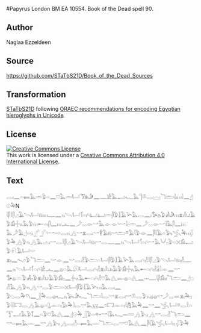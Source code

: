 #Papyrus London BM EA 10554. Book of the Dead spell 90.

## Author 

Naglaa Ezzeldeen

## Source 

https://github.com/STaTbS21D/Book_of_the_Dead_Sources

## Transformation 

[STaTbS21D](https://statbs21d.github.io/) following [ORAEC recommendations for encoding Egyptian hieroglyphs in Unicode](https://github.com/oraec/recommendations-encoding-hieroglyphs)

## License 

<a rel="license" href="http://creativecommons.org/licenses/by/4.0/"><img alt="Creative Commons License" style="border-width:0" src="https://i.creativecommons.org/l/by/4.0/88x31.png" /></a><br />This work is licensed under a <a rel="license" href="http://creativecommons.org/licenses/by/4.0/">Creative Commons Attribution 4.0 International License</a>.

## Text 

<hiero><rubrum>𓂋𓏤𓈖𓏏𓍃𓅓𓏛𓅱𓏏𓈖𓈞𓅓𓏛𓂡𓃝𓏤𓀏𓈖𓊃𓀀𓅓𓂝𓆑𓅓𓊹𓌨𓂋𓈉𓆓𓂧𓌃𓏤𓏥𓇋𓈖</rubrum>𓊨𓇳𓅆N<br>
𓇋𓋴𓎛𓋴𓈎𓄿𓌪𓂡𓁶𓏤𓏥𓊃𓈖𓏭𓌪𓂡𓄊𓏏𓏤𓄹𓂞𓂞𓏛𓋴𓅱𓆼𓄿𓅪𓅓𓂋𓈖𓏤𓅜𓐍𓅱𓀻𓀏𓏥𓁷𓏤𓎛𓂓𓄿𓅱𓀁𓏶𓏭𓅓𓅱𓏥𓄡𓏏𓏤𓋴𓈖𓏥𓂜𓈖𓌳𓂂𓂂𓁺𓎡𓅓𓁹𓁹𓄹𓎡𓇋𓊪𓏛𓈖𓌳𓂂𓂂𓁺𓎡𓇋𓅓𓋴𓈖𓏥<br>
𓅓𓌳𓄿𓊨𓏏𓏭𓂾𓂾𓄹𓎡𓄲𓂋𓏭𓂻𓎡𓁷𓂋𓏤𓎡𓇉𓄿𓁶𓎡𓂧𓎼𓄿𓇋𓅱𓁺𓈖𓋴𓇋𓄿𓏏𓅂𓂿𓅆𓏥𓆄𓅱𓅆𓂻𓅱𓏭𓂻𓅓𓐟𓏤𓎡𓂋𓎛𓋴𓈎𓄿𓌪𓂡𓁶𓏤𓎡𓂋𓊃𓈖𓏭𓌪𓂡𓄊𓏏𓏤𓄹𓎡𓅓𓄋𓊪𓅱𓏏𓏴𓀁𓂝𓅱𓍯𓄿𓂡𓎟<br>
𓁷𓏤𓈖𓍇𓏌𓅱𓆓𓂧𓈖𓎡𓁹𓈖𓎡𓂋𓁐𓅱𓂧𓏏𓂡𓋴𓅱𓆼𓄿𓅪𓅓𓂋𓏤𓄹𓁐𓎛𓋴𓈎𓅱𓌪𓂡𓁶𓏤𓁐𓊃𓈖𓏭𓌪𓂡𓄊𓏏𓏤𓄹𓀀𓂜𓈖𓐍𓏏𓅓𓋨𓂡𓂋𓏤𓄹𓁐𓁷𓏤𓎛𓂓𓏤𓄿𓅱𓀁𓏶𓏭𓅓𓄡𓏏𓏤𓄹𓁐𓏇𓇋𓁹𓈖𓎡<br>
𓅜𓐍𓏛𓅱𓀻𓊪𓅱𓁷𓏤𓎛𓂓𓄿𓅱𓀁𓊪𓈖𓏶𓏭𓅓𓄡𓏏𓏤𓄹𓁐𓈞𓅓𓂽𓆱𓐍𓏏𓂽𓈖𓋭𓊃𓇋𓋴𓀁𓏤𓏤𓆓𓂧𓈖𓊨𓆇𓁐𓅓𓂻𓅱𓏭𓂻𓎡𓂋𓅱𓂧𓏏𓏴𓂡𓋴𓅱𓆼𓄿𓅪𓏥𓅓𓂋𓏤𓈖<br>
𓅱𓆇𓂋𓅆𓄣𓏤𓈖𓃀𓅆𓂋𓐍𓆑𓏭𓅂𓀏𓆑𓆓𓂧𓇋𓂋𓎡𓁷𓂋𓏤𓎡𓌨𓂋𓅱𓏭𓐍𓐍𓎡𓌳𓂂𓂂𓁺𓁷𓏤𓅆𓊪𓅱𓇋𓇋𓉐𓂋𓂻𓅓𓐍𓏏𓊮𓁹𓏏𓏤𓅃𓅆𓇋𓂋𓎡𓅓𓄚𓈖𓏌𓉐𓁹𓏏𓏤𓇋𓆣𓅓𓅆𓈖𓎡𓈖𓂿𓂡𓎼𓂋𓎛𓏏<br>
𓇰𓂝𓅓𓅱𓄈𓈖𓏏𓅱𓈞𓅓𓂽𓈖𓊨𓇳𓅆𓃀𓅱𓏏𓆜𓎡𓇋𓅓𓆑𓋭𓄲𓂻𓅱𓏭𓂻𓎡𓂋𓁐𓆓𓂧𓈖𓎡𓏏𓍃𓅓𓏛𓈖𓎡𓂻𓅱𓏭𓂻𓂋𓁐𓏏𓍃𓅓𓏛𓆓𓂧𓂋𓎡𓈞𓅓𓂽𓈖𓋴𓇋𓄿𓂿𓂡𓏥𓆄𓅱𓅆<br></hiero>